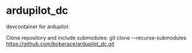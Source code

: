 # ardupilot_dc
devcontainer for ardupilot

Clone repository and include submodules: git clone --recurse-submodules https://github.com/boberace/ardupilot_dc.git